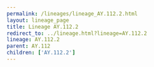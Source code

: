 ```yaml
---
permalink: /lineages/lineage_AY.112.2.html
layout: lineage_page
title: Lineage AY.112.2
redirect_to: ../lineage.html?lineage=AY.112.2
lineage: AY.112.2
parent: AY.112
children: ['AY.112.2']
---
```

